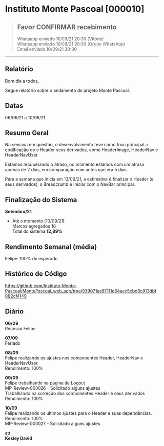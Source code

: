 
# Instituto Monte Pascoal [000010]
> ## **Favor CONFIRMAR recebimento**  
> Whatsapp enviado 10/09/21 20:30 (Vitório)  
> Whatsapp enviado 10/09/21 20:30 (Grupo WhatsApp)  
> Email enviado 10/09/21 20:30

***

## **Relatório**

Bom dia a todos,  

Segue relatório sobre o andamento do projeto Monte Pascoal.  

## Datas
06/09/21 a 10/09/21  

## Resumo Geral

Na semana em questão, o desenvolvimento teve como foco principal a codificação do e Header seus derivados, como HeaderImage, HeaderNav e HeaderNavUser.

Estamos recuperando o atraso, no momento estamos com um atraso apenas de 2 dias, em comparação com antes que era 5 dias.   

Para a semana que inicia em 13/09/21, a estimativa é finalizar o Header (e seus derivados), o Breadcrumb e Iniciar com o NavBar principal.   

## Finalização do Sistema  
**Setembro/21**  
- Até o momento (10/09/21)  
  Marcos agregados 18  
  Total do sistema **12,89%**   

## Rendimento Semanal (média)
Felipe: 100% do esperado  

## Histórico de Código
https://github.com/Instituto-Monte-Pascoal/MontePascoal_web_app/tree/939071ae97111e64aec5cbd6c913dbf082cf4149  

## Diário

**06/09**  
Recesso Felipe  
  
**07/09**  
Feriado  
  
**08/09**  
Felipe realizando os ajustes nos componentes Header, HeaderNav e HeaderNavUser.  
Rendimento: 100%  
  
**09/09**  
Felipe trabalhando na pagina de Logout  
MP-Review-000026 - Solicitado alguns ajustes  
Trabalhando na correção dos componentes Header e seus derivados  
Rendimento: 100%  
  
**10/09**  
Felipe realizando os últimos ajustes para o Header e suas dependências.  
Rendimento: 100%  
MP-Review-000027 - Solicitado alguns ajustes  

att  
**Kesley David**